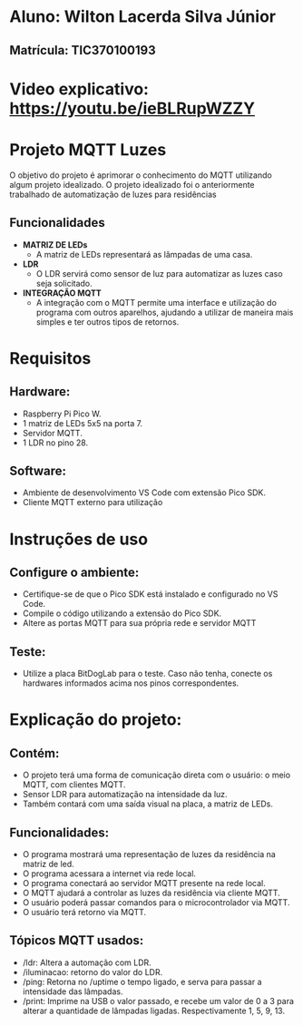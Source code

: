 # Aluno: Wilton Lacerda Silva Júnior
## Matrícula: TIC370100193
# Video explicativo: https://youtu.be/ieBLRupWZZY
# Projeto MQTT Luzes
O objetivo do projeto é aprimorar o conhecimento do MQTT utilizando algum projeto idealizado. O projeto idealizado foi o anteriormente trabalhado de automatização de luzes para residências
## Funcionalidades

- **MATRIZ DE LEDs**
   - A matriz de LEDs representará as lâmpadas de uma casa.
- **LDR**
   - O LDR servirá como sensor de luz para automatizar as luzes caso seja solicitado.
- **INTEGRAÇÃO MQTT**
   - A integração com o MQTT permite uma interface e utilização do programa com outros aparelhos, ajudando a utilizar de maneira mais simples e ter outros tipos de retornos.

# Requisitos
## Hardware:

- Raspberry Pi Pico W.
- 1 matriz de LEDs 5x5 na porta 7.
- Servidor MQTT.
- 1 LDR no pino 28.

## Software:

- Ambiente de desenvolvimento VS Code com extensão Pico SDK.
- Cliente MQTT externo para utilização

# Instruções de uso
## Configure o ambiente:
- Certifique-se de que o Pico SDK está instalado e configurado no VS Code.
- Compile o código utilizando a extensão do Pico SDK.
- Altere as portas MQTT para sua própria rede e servidor MQTT
## Teste:
- Utilize a placa BitDogLab para o teste. Caso não tenha, conecte os hardwares informados acima nos pinos correspondentes.

# Explicação do projeto:
## Contém:
- O projeto terá uma forma de comunicação direta com o usuário: o meio MQTT, com clientes MQTT.
- Sensor LDR para automatização na intensidade da luz.
- Também contará com uma saída visual na placa, a matriz de LEDs.

## Funcionalidades:
- O programa mostrará uma representação de luzes da residência na matriz de led.
- O programa acessara a internet via rede local.
- O programa conectará ao servidor MQTT presente na rede local.
- O MQTT ajudará a controlar as luzes da residência via cliente MQTT.
- O usuário poderá passar comandos para o microcontrolador via MQTT.
- O usuário terá retorno via MQTT.

## Tópicos MQTT usados:
- /ldr: Altera a automação com LDR.
- /iluminacao: retorno do valor do LDR.
- /ping: Retorna no /uptime o tempo ligado, e serva para passar a intensidade das lâmpadas.
- /print: Imprime na USB o valor passado, e recebe um valor de 0 a 3 para alterar a quantidade de lâmpadas ligadas. Respectivamente 1, 5, 9, 13.
